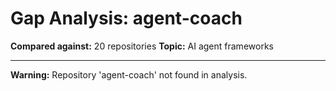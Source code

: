 # Gap Analysis: agent-coach

**Compared against:** 20 repositories
**Topic:** AI agent frameworks

---

**Warning:** Repository 'agent-coach' not found in analysis.
